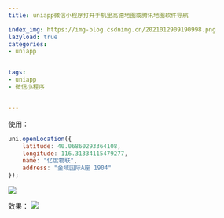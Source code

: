 ```yaml
---
title: uniapp微信小程序打开手机里高德地图或腾讯地图软件导航

index_img: https://img-blog.csdnimg.cn/2021012909190998.png
lazyload: true
categories:
- uniapp


tags:
- uniapp
- 微信小程序


---
```





使用：

```javascript
uni.openLocation({
	latitude: 40.06860293364108,
	longitude: 116.31334115479277,
	name: "亿度物联",
	address: "金域国际A座 1904"
});
```

![](https://img-blog.csdnimg.cn/2021012909201723.png)



效果：
![](https://img-blog.csdnimg.cn/2021012909190998.png)





